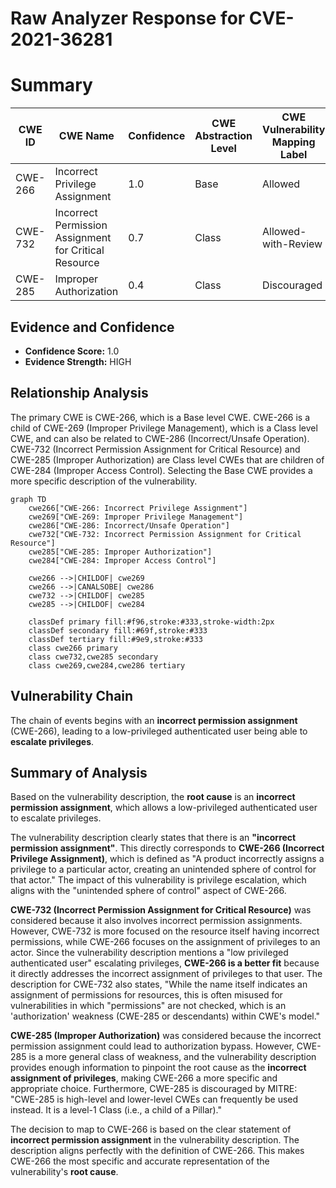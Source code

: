 # Raw Analyzer Response for CVE-2021-36281

# Summary
| CWE ID | CWE Name | Confidence | CWE Abstraction Level | CWE Vulnerability Mapping Label | CWE-Vulnerability Mapping Notes |
|---|---|---|---|---|---|
| CWE-266 | Incorrect Privilege Assignment | 1.0 | Base | Allowed | Primary CWE |
| CWE-732 | Incorrect Permission Assignment for Critical Resource | 0.7 | Class | Allowed-with-Review | Secondary Candidate |
| CWE-285 | Improper Authorization | 0.4 | Class | Discouraged | Secondary Candidate |

## Evidence and Confidence

*   **Confidence Score:** 1.0
*   **Evidence Strength:** HIGH

## Relationship Analysis
The primary CWE is CWE-266, which is a Base level CWE. CWE-266 is a child of CWE-269 (Improper Privilege Management), which is a Class level CWE, and can also be related to CWE-286 (Incorrect/Unsafe Operation). CWE-732 (Incorrect Permission Assignment for Critical Resource) and CWE-285 (Improper Authorization) are Class level CWEs that are children of CWE-284 (Improper Access Control). Selecting the Base CWE provides a more specific description of the vulnerability.

```mermaid
graph TD
    cwe266["CWE-266: Incorrect Privilege Assignment"]
    cwe269["CWE-269: Improper Privilege Management"]
    cwe286["CWE-286: Incorrect/Unsafe Operation"]
    cwe732["CWE-732: Incorrect Permission Assignment for Critical Resource"]
    cwe285["CWE-285: Improper Authorization"]
    cwe284["CWE-284: Improper Access Control"]
    
    cwe266 -->|CHILDOF| cwe269
    cwe266 -->|CANALSOBE| cwe286
    cwe732 -->|CHILDOF| cwe285
    cwe285 -->|CHILDOF| cwe284
    
    classDef primary fill:#f96,stroke:#333,stroke-width:2px
    classDef secondary fill:#69f,stroke:#333
    classDef tertiary fill:#9e9,stroke:#333
    class cwe266 primary
    class cwe732,cwe285 secondary
    class cwe269,cwe284,cwe286 tertiary
```

## Vulnerability Chain
The chain of events begins with an **incorrect permission assignment** (CWE-266), leading to a low-privileged authenticated user being able to **escalate privileges**.

## Summary of Analysis
Based on the vulnerability description, the **root cause** is an **incorrect permission assignment**, which allows a low-privileged authenticated user to escalate privileges.

The vulnerability description clearly states that there is an **"incorrect permission assignment"**. This directly corresponds to **CWE-266 (Incorrect Privilege Assignment)**, which is defined as "A product incorrectly assigns a privilege to a particular actor, creating an unintended sphere of control for that actor." The impact of this vulnerability is privilege escalation, which aligns with the "unintended sphere of control" aspect of CWE-266.

**CWE-732 (Incorrect Permission Assignment for Critical Resource)** was considered because it also involves incorrect permission assignments. However, CWE-732 is more focused on the resource itself having incorrect permissions, while CWE-266 focuses on the assignment of privileges to an actor. Since the vulnerability description mentions a "low privileged authenticated user" escalating privileges, **CWE-266 is a better fit** because it directly addresses the incorrect assignment of privileges to that user. The description for CWE-732 also states, "While the name itself indicates an assignment of permissions for resources, this is often misused for vulnerabilities in which "permissions" are not checked, which is an 'authorization' weakness (CWE-285 or descendants) within CWE's model."

**CWE-285 (Improper Authorization)** was considered because the incorrect permission assignment could lead to authorization bypass. However, CWE-285 is a more general class of weakness, and the vulnerability description provides enough information to pinpoint the root cause as the **incorrect assignment of privileges**, making CWE-266 a more specific and appropriate choice. Furthermore, CWE-285 is discouraged by MITRE: "CWE-285 is high-level and lower-level CWEs can frequently be used instead. It is a level-1 Class (i.e., a child of a Pillar)."

The decision to map to CWE-266 is based on the clear statement of **incorrect permission assignment** in the vulnerability description. The description aligns perfectly with the definition of CWE-266. This makes CWE-266 the most specific and accurate representation of the vulnerability's **root cause**.
